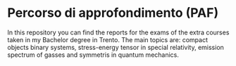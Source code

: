 # Percorso di approfondimento (PAF)

In this repository you can find the reports for the exams of the extra courses taken in my Bachelor degree in Trento. The main topics are: compact objects binary systems, stress-energy tensor in special relativity, emission spectrum of gasses and symmetris in quantum mechanics.
